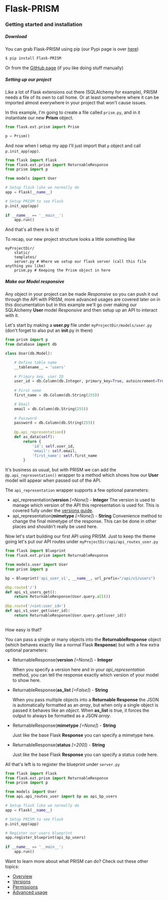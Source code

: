 Flask-PRISM
=============

### Getting started and installation

##### Download

You can grab Flask-PRISM using pip (our Pypi page is over [here](https://pypi.python.org/pypi?name=Flask-PRISM&:action=display))

```sh
$ pip install Flask-PRISM
```

Or from the [GitHub page](https://github.com/patrickmccallum/flask-prism) (if you like doing stuff manually)

##### Setting up our project

Like a lot of Flask extensions out there (SQLAlchemy for example), PRISM needs a file of its own to call home. Or at least somewhere where it can be imported almost everywhere in your project that won't cause issues. 

In this example, I'm going to create a file called ``prism.py``, and in it instantiate our new **Prism** object.
```python
from flask.ext.prism import Prism

p = Prism()
```

And now when I setup my app I'll just import that ``p`` object and call ``p.init_app(app)``.

```python
from flask import Flask
from flask.ext.prism import ReturnableResponse
from prism import p

from models import User

# Setup flask like we normally do
app = Flask(__name__)

# Setup PRISM to see Flask
p.init_app(app)
    
if __name__ == '__main__':
    app.run()
```

And that's all there is to it! 

To recap, our new project structure looks a little something like

```text
myProjectDir/
    static/
    templates/
    server.py # Where we setup our flask server (call this file anything you like)
    prism.py # Keeping the Prism object in here
```

##### Make our Model responsive

Any object in your project can be made *Responsive* so you can push it out through the API with PRISM, more advanced usages are covered later on in this documentation but in this example we'll go over making our SQLAlchemy **User** model *Responsive* and then setup up an API to interact with it.

Let's start by making a **user.py** file under ``myProjectDir/models/user.py`` (don't forget to also put an __init__.py in there)


```python
from prism import p
from database import db

class User(db.Model):

    # Define table name
    __tablename__ = 'users'
 
    # Primary key, user ID
    user_id = db.Column(db.Integer, primary_key=True, autoincrement=True)
 
    # First name
    first_name = db.Column(db.String(255))

    # Email
    email = db.Column(db.String(255))
 
    # Password
    password = db.Column(db.String(255))
 
    @p.api_representation()
    def as_data(self):
        return {
            'id': self.user_id,
            'email': self.email,
            'first_name': self.first_name
        }
```

It's business as usual, but with PRISM we can add the ``@p.api_representation()`` wrapper to a method which shows how our **User** model will appear when passed out of the API.

The ``api_representation`` wrapper supports a few optional parameters:
 - api_representation(**version** *[=None]*) - **Integer**
    The version is used to manage which version of the API this representation is used for. This is covered fully under the [versions guide](versions.html).
 - api_representation(**mimetype** *[=None]*) - **String**
    Convenience method to change the final mimetype of the response. This can be done in other places and shouldn't really be used here.
    
Now let's start building our first API using PRISM. Just to keep the theme going let's put our API routes under ``myProjectDir/api/api_routes_user.py``

```python
from flask import Blueprint
from flask.ext.prism import ReturnableResponse

from models.user import User
from prism import p

bp = Blueprint('api_user_v1', __name__, url_prefix="/api/v1/users")

@bp.route('/')
def api_v1_users_get():
    return ReturnableResponse(User.query.all())
    
@bp.route('/<int:user_id>')
def api_v1_user_get(user_id):
    return ReturnableResponse(User.query.get(user_id))
    
```

How easy is that? 

You can pass a single or many objects into the **ReturnableResponse** object (which behaves exactly like a normal Flask **Response**) but with a few extra optional parameters:
- ReturnableResponse(**version** *[=None]*) - **Integer**  

    When you specify a version here and in your *api_representation* method, you can tell the response exactly which version of your model to show here.
- ReturnableResponse(**as_list** *[=False]*) - **String**

    When you pass multiple objects into a **Returnable Response** the JSON is automatically formatted as an *array*, but when only a single object is passed it behaves like an *object*. When **as_list** is true, it forces the output to always be formatted as a JSON *array*.
- ReturnableResponse(**mimetype** *[=None]*) - **String**

    Just like the base Flask **Response** you can specify a mimetype here.
- ReturnableResponse(**status** *[=200]*) - **String**

    Just like the base Flask **Response** you can specify a status code here.
 
 
All that's left is to register the blueprint under ``server.py``


```python
from flask import Flask
from flask.ext.prism import ReturnableResponse
from prism import p

from models import User
from api.api_routes_user import bp as api_bp_users

# Setup flask like we normally do
app = Flask(__name__)

# Setup PRISM to see Flask
p.init_app(app)

# Register our users blueprint
app.register_blueprint(api_bp_users)
    
if __name__ == '__main__':
    app.run()
```



Want to learn more about what PRISM can do? Check out these other topics:

- [Overview](index.html)
- [Versions](versions.html)
- [Permissions](permissions.html)
- [Advanced usage](advanced.html)
